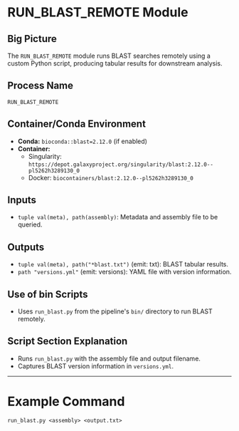 # RUN_BLAST_REMOTE Module

## Big Picture
The `RUN_BLAST_REMOTE` module runs BLAST searches remotely using a custom Python script, producing tabular results for downstream analysis.

## Process Name
`RUN_BLAST_REMOTE`

## Container/Conda Environment
- **Conda:** `bioconda::blast=2.12.0` (if enabled)
- **Container:**
  - Singularity: `https://depot.galaxyproject.org/singularity/blast:2.12.0--pl5262h3289130_0`
  - Docker: `biocontainers/blast:2.12.0--pl5262h3289130_0`

## Inputs
- `tuple val(meta), path(assembly)`: Metadata and assembly file to be queried.

## Outputs
- `tuple val(meta), path("*blast.txt")` (emit: txt): BLAST tabular results.
- `path "versions.yml"` (emit: versions): YAML file with version information.

## Use of bin Scripts
- Uses `run_blast.py` from the pipeline's `bin/` directory to run BLAST remotely.

## Script Section Explanation
- Runs `run_blast.py` with the assembly file and output filename.
- Captures BLAST version information in `versions.yml`.

---

# Example Command
```
run_blast.py <assembly> <output.txt>
```

